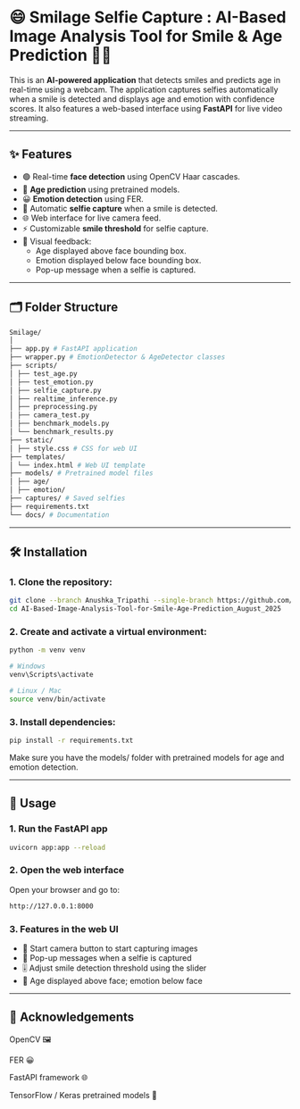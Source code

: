 # 😄 Smilage Selfie Capture : AI-Based Image Analysis Tool for Smile & Age Prediction 🧑‍💻

This is an **AI-powered application** that detects smiles and predicts age in real-time using a webcam. The application captures selfies automatically when a smile is detected and displays age and emotion with confidence scores. It also features a web-based interface using **FastAPI** for live video streaming.

---

## ✨ Features

- 🟢 Real-time **face detection** using OpenCV Haar cascades.
- 🎂 **Age prediction** using pretrained models.
- 😀 **Emotion detection** using FER.
- 📸 Automatic **selfie capture** when a smile is detected.
- 🌐 Web interface for live camera feed.
- ⚡ Customizable **smile threshold** for selfie capture.
- 🎨 Visual feedback:
  - Age displayed above face bounding box.
  - Emotion displayed below face bounding box.
  - Pop-up message when a selfie is captured.

---

## 🗂 Folder Structure

```bash
Smilage/
│
├── app.py # FastAPI application
├── wrapper.py # EmotionDetector & AgeDetector classes
├── scripts/
│ ├── test_age.py
│ ├── test_emotion.py
│ ├── selfie_capture.py
│ ├── realtime_inference.py
│ ├── preprocessing.py
│ ├── camera_test.py
│ ├── benchmark_models.py
│ └── benchmark_results.py
├── static/
│ ├── style.css # CSS for web UI
├── templates/
│ └── index.html # Web UI template
├── models/ # Pretrained model files
│ ├── age/
│ ├── emotion/
├── captures/ # Saved selfies
├── requirements.txt
└── docs/ # Documentation
```

---

## 🛠 Installation

### 1. Clone the repository:
```bash
git clone --branch Anushka_Tripathi --single-branch https://github.com/Springboard-Internship-2025/AI-Based-Image-Analysis-Tool-for-Smile-Age-Prediction_August_2025.git
cd AI-Based-Image-Analysis-Tool-for-Smile-Age-Prediction_August_2025
```

### 2. Create and activate a virtual environment:
```bash
python -m venv venv

# Windows
venv\Scripts\activate

# Linux / Mac
source venv/bin/activate
```

### 3. Install dependencies:

```bash
pip install -r requirements.txt
```
Make sure you have the models/ folder with pretrained models for age and emotion detection.

---

## 🚀 Usage
### 1. Run the FastAPI app

```bash
uvicorn app:app --reload
```

### 2. Open the web interface

Open your browser and go to:

```bash
http://127.0.0.1:8000
```

### 3. Features in the web UI
- 🎥 Start camera button to start capturing images 
- 📢 Pop-up messages when a selfie is captured
- 🎚️ Adjust smile detection threshold using the slider 
- 🎂 Age displayed above face; emotion below face


---

## 🙏 Acknowledgements

OpenCV 🖼️

FER 😀

FastAPI framework 🌐

TensorFlow / Keras pretrained models 🤖